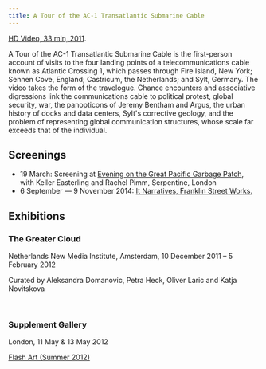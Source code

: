 ```yaml
---
title: A Tour of the AC-1 Transatlantic Submarine Cable
---
```


<a href="https://vimeo.com/65776201">HD Video, 33 min, 2011</a>.

A Tour of the AC-1 Transatlantic Submarine Cable is the first-person account of visits to the four landing points of a telecommunications cable known as Atlantic Crossing 1, which passes through Fire Island, New York; Sennen Cove, England; Castricum, the Netherlands; and Sylt, Germany. The video takes the form of the travelogue. Chance encounters and associative digressions link the communications cable to political protest, global security, war, the panopticons of Jeremy Bentham and Argus, the urban history of docks and data centers, Sylt's corrective geology, and the problem of representing global communication structures, whose scale far exceeds that of the individual.


## Screenings

- 19 March: Screening at <a href="http://www.serpentinegalleries.org/exhibitions-events/evening-great-pacific-garbage-patch">Evening on the Great Pacific Garbage Patch</a>, with Keller Easterling and Rachel Pimm, Serpentine, London  
- 6 September &mdash; 9 November 2014: <a href="http://www.franklinstreetworks.org/it-narratives-the-movement-of-objects-as-information/">It Narratives, Franklin Street Works.</a>

## Exhibitions

### The Greater Cloud 

Netherlands New Media Institute, Amsterdam, 10 December 2011 &ndash; 5 February 2012

Curated by Aleksandra Domanovic, Petra Heck, Oliver Laric and Katja Novitskova

<img src="{{assets}}/images/greater-cloud_DSC1558.jpg" alt="" />

<img src="{{assets}}/images/greater-cloud_DSC1415.jpg" alt="" />

<img src="{{assets}}/images/ac1_DSC1455.jpg" alt="" />

### Supplement Gallery

London, 11 May & 13 May 2012

<a href="http://lancewakeling.com/sites/default/files/documents/flash-wakeling.pdf">Flash Art (Summer 2012)</a>

<img src="{{assets}}/images/5.jpg" alt="" />

<img src="{{assets}}/images/6.jpg" alt="" />
